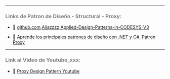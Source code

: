 

***
### <span style="color:grey">Links de Patron de Diseño - Structural - Proxy:</span>

- 🔗 [github.com,Aliazzzz,Applied-Design-Patterns-in-CODESYS-V3](https://github.com/Aliazzzz/Applied-Design-Patterns-in-CODESYS-V3)

- 🔗 [Aprende los principales patrones de diseño con .NET y C#. Patron Proxy](https://www.youtube.com/watch?v=mWRapN89cPc)
***
### <span style="color:grey">Link al Video de Youtube_xxx:</span>
- 🔗 [Proxy Design Pattern Youtube](https://youtu.be/YKSCzbzmOMU)